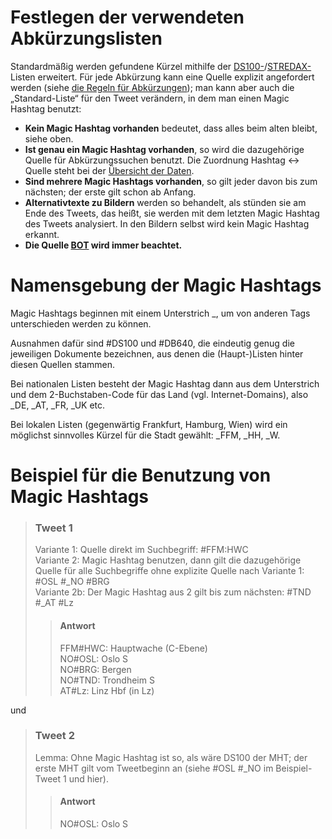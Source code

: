 Festlegen der verwendeten Abkürzungslisten
==========================================

Standardmäßig werden gefundene Kürzel mithilfe der
[DS100-](/dumps/orte_de.html)/[STREDAX-](/dumps/strecken_de.html)Listen erweitert.
Für jede Abkürzung kann eine Quelle explizit angefordert werden (siehe
[die Regeln für Abkürzungen](/finde-lang.html)); man kann aber auch die
„Standard-Liste“ für den Tweet verändern, in dem man einen Magic Hashtag
benutzt:

- __Kein Magic Hashtag vorhanden__ bedeutet, dass alles beim alten
  bleibt, siehe oben.
- __Ist genau ein Magic Hashtag vorhanden__, so wird die dazugehörige
  Quelle für Abkürzungssuchen benutzt. Die Zuordnung Hashtag ↔ Quelle
  steht bei der [Übersicht der Daten](/copyright.html).
- __Sind mehrere Magic Hashtags vorhanden__, so gilt jeder davon bis zum
  nächsten; der erste gilt schon ab Anfang.
- __Alternativtexte zu Bildern__ werden so behandelt, als stünden sie am
  Ende des Tweets, das heißt, sie werden mit dem letzten Magic Hashtag
  des Tweets analysiert. In den Bildern selbst wird kein Magic Hashtag
  erkannt.
- __Die Quelle [BOT](/dumps/gimmick.html) wird immer beachtet.__

Namensgebung der Magic Hashtags
===============================

Magic Hashtags beginnen mit einem Unterstrich \_, um von anderen Tags
unterschieden werden zu können.

Ausnahmen dafür sind \#DS100 und \#DB640, die eindeutig genug die
jeweiligen Dokumente bezeichnen, aus denen die (Haupt-)Listen hinter
diesen Quellen stammen.

Bei nationalen Listen besteht der Magic Hashtag dann aus dem Unterstrich
und dem 2-Buchstaben-Code für das Land (vgl. Internet-Domains), also
\_DE, \_AT, \_FR, \_UK etc.

Bei lokalen Listen (gegenwärtig Frankfurt, Hamburg, Wien) wird ein
möglichst sinnvolles Kürzel für die Stadt gewählt: \_FFM, \_HH, \_W.

Beispiel für die Benutzung von Magic Hashtags
=============================================

> ### Tweet 1
> Variante 1: Quelle direkt im Suchbegriff: \#FFM:HWC<br/>
> Variante 2: Magic Hashtag benutzen, dann gilt die dazugehörige
> Quelle für alle Suchbegriffe ohne explizite Quelle nach Variante 1:
> \#OSL \#\_NO \#BRG<br/>
> Variante 2b: Der Magic Hashtag aus 2 gilt bis zum nächsten: \#TND
> \#\_AT \#Lz
>
>> #### Antwort
>> FFM#HWC: Hauptwache (C-Ebene)<br/>
>> NO#OSL: Oslo S<br/>
>> NO#BRG: Bergen<br/>
>> NO#TND: Trondheim S<br/>
>> AT#Lz: Linz Hbf (in Lz)<br/>

und
> ### Tweet 2
> Lemma: Ohne Magic Hashtag ist so, als wäre DS100 der MHT; der erste
> MHT gilt vom Tweetbeginn an (siehe \#OSL \#\_NO im Beispiel-Tweet 1
> und hier).
>
>> #### Antwort
>> NO#OSL: Oslo S
